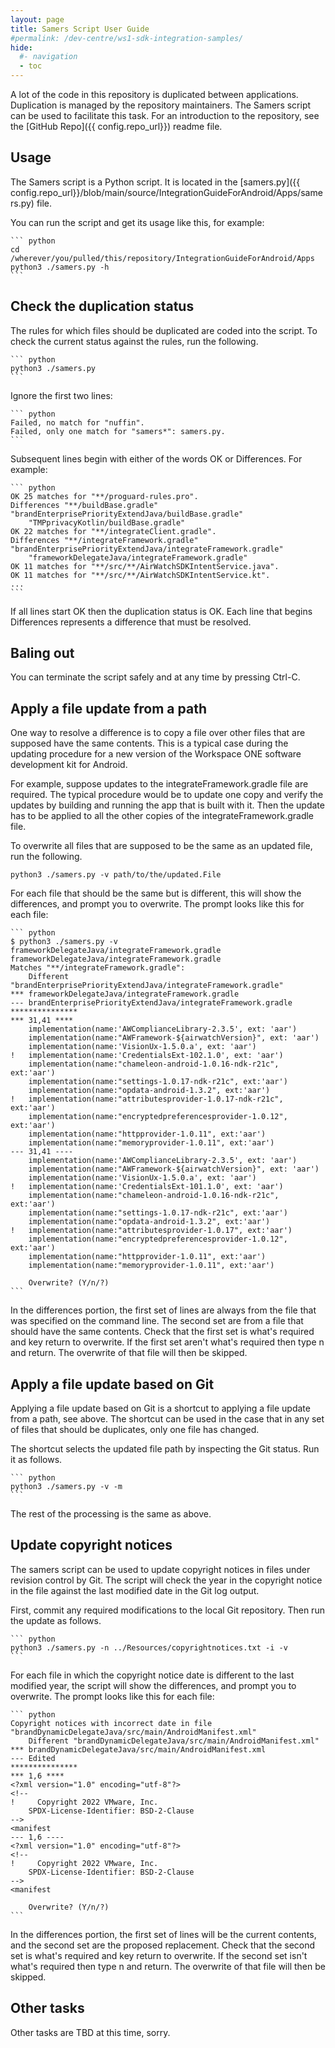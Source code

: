 ```yaml
---
layout: page
title: Samers Script User Guide
#permalink: /dev-centre/ws1-sdk-integration-samples/
hide:
  #- navigation
  - toc
---
```


A lot of the code in this repository is duplicated between applications.
Duplication is managed by the repository maintainers. The Samers script can be
used to facilitate this task. For an introduction to the repository, see the
[GitHub Repo]({{ config.repo_url}}) readme file.

## Usage

The Samers script is a Python script. It is located in the
[samers.py]({{ config.repo_url}}/blob/main/source/IntegrationGuideForAndroid/Apps/samers.py) file.

You can run the script and get its usage like this, for example:

    ``` python
    cd /wherever/you/pulled/this/repository/IntegrationGuideForAndroid/Apps
    python3 ./samers.py -h
    ```

## Check the duplication status

The rules for which files should be duplicated are coded into the script. To
check the current status against the rules, run the following.

    ``` python
    python3 ./samers.py
    ```

Ignore the first two lines:

    ``` python
    Failed, no match for "nuffin".
    Failed, only one match for "samers*": samers.py.
    ```

Subsequent lines begin with either of the words OK or Differences. For example:

    ``` python
    OK 25 matches for "**/proguard-rules.pro".
    Differences "**/buildBase.gradle" "brandEnterprisePriorityExtendJava/buildBase.gradle"
        "TMPprivacyKotlin/buildBase.gradle"
    OK 22 matches for "**/integrateClient.gradle".
    Differences "**/integrateFramework.gradle" "brandEnterprisePriorityExtendJava/integrateFramework.gradle"
        "frameworkDelegateJava/integrateFramework.gradle"
    OK 11 matches for "**/src/**/AirWatchSDKIntentService.java".
    OK 11 matches for "**/src/**/AirWatchSDKIntentService.kt".
    ...
    ```

If all lines start OK then the duplication status is OK. Each line that begins
Differences represents a difference that must be resolved.

## Baling out

You can terminate the script safely and at any time by pressing Ctrl-C.

## Apply a file update from a path

One way to resolve a difference is to copy a file over other files that are
supposed have the same contents. This is a typical case during the updating
procedure for a new version of the Workspace ONE software development kit for
Android.

For example, suppose updates to the integrateFramework.gradle file are required.
The typical procedure would be to update one copy and verify the updates by
building and running the app that is built with it. Then the update has to be
applied to all the other copies of the integrateFramework.gradle file.

To overwrite all files that are supposed to be the same as an updated file, run
the following.

    python3 ./samers.py -v path/to/the/updated.File

For each file that should be the same but is different, this will show the
differences, and prompt you to overwrite. The prompt looks like this for each
file:

    ``` python
    $ python3 ./samers.py -v frameworkDelegateJava/integrateFramework.gradle 
    frameworkDelegateJava/integrateFramework.gradle
    Matches "**/integrateFramework.gradle":
        Different "brandEnterprisePriorityExtendJava/integrateFramework.gradle"
    *** frameworkDelegateJava/integrateFramework.gradle
    --- brandEnterprisePriorityExtendJava/integrateFramework.gradle
    ***************
    *** 31,41 ****
        implementation(name:'AWComplianceLibrary-2.3.5', ext: 'aar')
        implementation(name:"AWFramework-${airwatchVersion}", ext: 'aar')
        implementation(name:'VisionUx-1.5.0.a', ext: 'aar')
    !   implementation(name:'CredentialsExt-102.1.0', ext: 'aar')
        implementation(name:"chameleon-android-1.0.16-ndk-r21c", ext:'aar')
        implementation(name:"settings-1.0.17-ndk-r21c", ext:'aar')
        implementation(name:"opdata-android-1.3.2", ext:'aar')
    !   implementation(name:"attributesprovider-1.0.17-ndk-r21c", ext:'aar')
        implementation(name:"encryptedpreferencesprovider-1.0.12", ext:'aar')
        implementation(name:"httpprovider-1.0.11", ext:'aar')
        implementation(name:"memoryprovider-1.0.11", ext:'aar')
    --- 31,41 ----
        implementation(name:'AWComplianceLibrary-2.3.5', ext: 'aar')
        implementation(name:"AWFramework-${airwatchVersion}", ext: 'aar')
        implementation(name:'VisionUx-1.5.0.a', ext: 'aar')
    !   implementation(name:'CredentialsExt-101.1.0', ext: 'aar')
        implementation(name:"chameleon-android-1.0.16-ndk-r21c", ext:'aar')
        implementation(name:"settings-1.0.17-ndk-r21c", ext:'aar')
        implementation(name:"opdata-android-1.3.2", ext:'aar')
    !   implementation(name:"attributesprovider-1.0.17", ext:'aar')
        implementation(name:"encryptedpreferencesprovider-1.0.12", ext:'aar')
        implementation(name:"httpprovider-1.0.11", ext:'aar')
        implementation(name:"memoryprovider-1.0.11", ext:'aar')

        Overwrite? (Y/n/?)
    ```

In the differences portion, the first set of lines are always from the file that
was specified on the command line. The second set are from a file that should
have the same contents. Check that the first set is what's required and key
return to overwrite. If the first set aren't what's required then type n and
return. The overwrite of that file will then be skipped.

## Apply a file update based on Git

Applying a file update based on Git is a shortcut to applying a file update from
a path, see above. The shortcut can be used in the case that in any set of files
that should be duplicates, only one file has changed.

The shortcut selects the updated file path by inspecting the Git status. Run it
as follows.

    ``` python
    python3 ./samers.py -v -m
    ```

The rest of the processing is the same as above.

## Update copyright notices

The samers script can be used to update copyright notices in files under
revision control by Git. The script will check the year in the copyright notice
in the file against the last modified date in the Git log output.

First, commit any required modifications to the local Git repository. Then run
the update as follows.

    ``` python
    python3 ./samers.py -n ../Resources/copyrightnotices.txt -i -v 
    ```

For each file in which the copyright notice date is different to the last
modified year, the script will show the differences, and prompt you to
overwrite. The prompt looks like this for each file:

    ``` python
    Copyright notices with incorrect date in file "brandDynamicDelegateJava/src/main/AndroidManifest.xml"
        Different "brandDynamicDelegateJava/src/main/AndroidManifest.xml"
    *** brandDynamicDelegateJava/src/main/AndroidManifest.xml
    --- Edited
    ***************
    *** 1,6 ****
    <?xml version="1.0" encoding="utf-8"?>
    <!--
    !     Copyright 2022 VMware, Inc.
        SPDX-License-Identifier: BSD-2-Clause
    -->
    <manifest
    --- 1,6 ----
    <?xml version="1.0" encoding="utf-8"?>
    <!--
    !     Copyright 2022 VMware, Inc.
        SPDX-License-Identifier: BSD-2-Clause
    -->
    <manifest

        Overwrite? (Y/n/?)
    ```

In the differences portion, the first set of lines will be the current contents,
and the second set are the proposed replacement. Check that the second set is
what's required and key return to overwrite. If the second set isn't what's
required then type n and return. The overwrite of that file will then be
skipped.

## Other tasks

Other tasks are TBD at this time, sorry.
